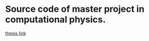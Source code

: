 # Source code of master project in computational physics.

[thesis link](https://www.duo.uio.no/handle/10852/50135)
